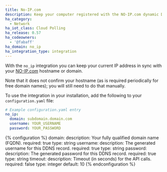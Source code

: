 ```yaml
---
title: No-IP.com
description: Keep your computer registered with the NO-IP.com dynamic DNS.
ha_category:
  - Network
ha_iot_class: Cloud Polling
ha_release: 0.57
ha_codeowners:
  - '@fabaff'
ha_domain: no_ip
ha_integration_type: integration
---
```


With the `no_ip` integration you can keep your current IP address in sync with your [NO-IP.com](https://www.noip.com)  hostname or domain.  

Note that it does not confirm your hostname (as is required periodically for free domain names); you will still need to do that manually.

To use the integration in your installation, add the following to your `configuration.yaml` file:

```yaml
# Example configuration.yaml entry
no_ip:
  domain: subdomain.domain.com
  username: YOUR_USERNAME
  password: YOUR_PASSWORD
```

{% configuration %}
  domain:
    description: Your fully qualified domain name (FQDN).
    required: true
    type: string
  username:
    description: The generated username for this DDNS record.
    required: true
    type: string
  password:
    description: The generated password for this DDNS record.
    required: true
    type: string
  timeout:
    description: Timeout (in seconds) for the API calls.
    required: false
    type: integer
    default: 10
{% endconfiguration %}
